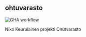 ## ohtuvarasto

![GHA workflow](https://github.com/Gwasagir/ohtuvarasto/workflows/CI/badge.svg)

Niko Keurulainen projekti Ohutvarasto